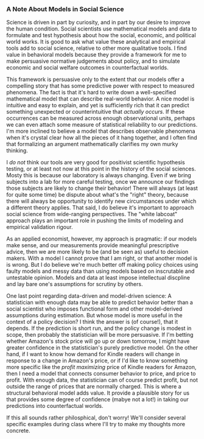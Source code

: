 ### A Note About Models in Social Science

Science is driven in part by curiosity, and in part by our desire to improve
the human condition. Social scientists use mathematical  models and data to
formulate and test hypothesis about how the social, economic, and political
world works. It is good to ask what value these analytical and empirical tools
add to social science, relative to other more qualitative tools. I find value
in behavioral models because they provide a framework for me to make persuasive
normative judgements about policy, and to simulate economic and social welfare
outcomes in counterfactual worlds.

This framework is persuasive only to the extent that our models offer a
compelling story that has some predictive power with respect to measured
phenomena. The fact is that it's hard to write down a well-specified
mathematical model that can describe real-world behavior. A nice model is
intuitive and easy to explain, and yet is sufficiently rich that it can predict
something unexpected or counterintuitive that *actually occurs*. If these
occurrences can be measured across enough observational units, perhaps we can
even attach some measure of statistical reliability to our predictions. I'm
more inclined to believe a model that describes observable phenomena when it's
crystal clear how all the pieces of it hang together, and I often find that
formalizing an argument mathematically clarifies my own murky thinking.

I *do not* think our tools are very good for positivist scientific hypothesis
testing, or at least not now at this point in the history of the social
sciences. Mosty this is because our laboratory is always changing. Even if we
bring subjects into a lab for more careful testing, once we announce our
findings those subjects are likely to change their behavior! There will always
(at least for quite some time) be dispute about what's the "right" theory,
because there will always be opportunity to identify new circumstances under
which a different theory applies. That said, I do believe it's important to
approach social science from wide-ranging perspectives. The "white labcoat"
approach plays an important role in pushing the limits of modeling and
empirical validation rigour.

As an applied economist, however, my approach is pragmatic: if our models make
sense, and our measurements provide meaningful prescriptive advice, then we are
more likely to be (and be seen as) useful to decision makers. With a model I
cannot prove that I am right, or that another model is is wrong. But I do
believe we're much better off making policy choices using faulty models and
messy data than using models based on inscrutable and untestable opinion.
Models and data at least impose intellectual discpline and lay bare one's
assumptions for scrutiny by others.

One last point regarding data-driven and model-driven science: A statistician
with enough data may be able to predict behavior better than a social scientist
who imposes functional form and other model-derived assumptions during
estimation. But whose model is more useful in the context of a policy decision?
I think the answer is (of course!), that it depends. If the prediction is short
run, and the policy change is modest in scope, then probably the statistician
will be more persuasive. If I'm betting whether Amazon's stock price will go
up or down tomorrow, I might have greater confidence in the statistician's
purely predictive model. On the other hand, if I want to know how demand for
Kindle readers will change in response to a change in Amazon's price, or if I'd
like to know something more specific like the *profit maximizing* price of
Kindle readers for Amazon, then I need a model that connects consumer behavior
to price, and price to profit. With enough data, the statistician can of course
predict profit, but not outside the range of prices that are normally charged.
This is where a structural behavioral model adds value. It provide a plausible
story for us that provides some degree of confidence (mabye not a lot!) in
taking our predictions into counterfactual worlds.

If this all sounds rather philosphical, don't worry! We'll consider several
specific examples during class where I'll try to make my thoughts more
concrete.